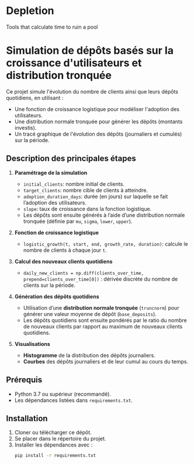 # Depletion
Tools that calculate time to ruin a pool
# Simulation de dépôts basés sur la croissance d'utilisateurs et distribution tronquée

Ce projet simule l'évolution du nombre de clients ainsi que leurs dépôts quotidiens, en utilisant :
- Une fonction de croissance logistique pour modéliser l'adoption des utilisateurs.
- Une distribution normale tronquée pour générer les dépôts (montants investis).
- Un tracé graphique de l'évolution des dépôts (journaliers et cumulés) sur la période.

## Description des principales étapes

1. **Paramétrage de la simulation**  
   - `initial_clients`: nombre initial de clients.
   - `target_clients`: nombre cible de clients à atteindre.
   - `adoption_duration_days`: durée (en jours) sur laquelle se fait l’adoption des utilisateurs.
   - `slope`: taux de croissance dans la fonction logistique.
   - Les dépôts sont ensuite générés à l’aide d’une distribution normale tronquée (définie par `mu`, `sigma`, `lower`, `upper`).

2. **Fonction de croissance logistique**  
   - `logistic_growth(t, start, end, growth_rate, duration)`: calcule le nombre de clients à chaque jour `t`.

3. **Calcul des nouveaux clients quotidiens**  
   - `daily_new_clients = np.diff(clients_over_time, prepend=clients_over_time[0])` : dérivée discrète du nombre de clients sur la période.

4. **Génération des dépôts quotidiens**  
   - Utilisation d’une **distribution normale tronquée** (`truncnorm`) pour générer une valeur moyenne de dépôt (`base_deposits`).
   - Les dépôts quotidiens sont ensuite pondérés par le ratio du nombre de nouveaux clients par rapport au maximum de nouveaux clients quotidiens.

5. **Visualisations**  
   - **Histogramme** de la distribution des dépôts journaliers.
   - **Courbes** des dépôts journaliers et de leur cumul au cours du temps.

## Prérequis

- Python 3.7 ou supérieur (recommandé).
- Les dépendances listées dans `requirements.txt`.

## Installation

1. Cloner ou télécharger ce dépôt.
2. Se placer dans le répertoire du projet.
3. Installer les dépendances avec :
   ```bash
   pip install -r requirements.txt
